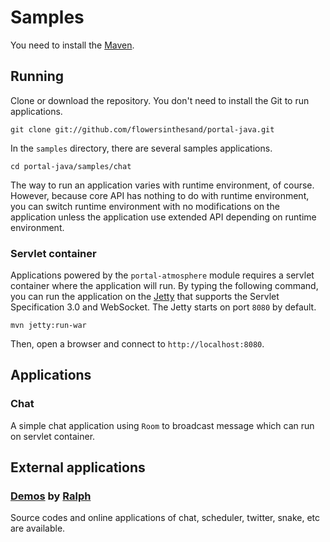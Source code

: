 # Samples
You need to install the [Maven](http://maven.apache.org/).

## Running
Clone or download the repository. You don't need to install the Git to run applications.
```
git clone git://github.com/flowersinthesand/portal-java.git
```

In the `samples` directory, there are several samples applications.
```
cd portal-java/samples/chat
```

The way to run an application varies with runtime environment, of course. However, because core API has nothing to do with runtime environment, you can switch runtime environment with no modifications on the application unless the application use extended API depending on runtime environment.

### Servlet container
Applications powered by the `portal-atmosphere` module requires a servlet container where the application will run. By typing the following command, you can run the application on the [Jetty](http://www.eclipse.org/jetty/) that supports the Servlet Specification 3.0 and WebSocket. The Jetty starts on port `8080` by default.
```
mvn jetty:run-war
```

Then, open a browser and connect to `http://localhost:8080`.

## Applications
### Chat
A simple chat application using `Room` to broadcast message which can run on servlet container.

## External applications
### [Demos](http://ha-bio.rasc.ch/portal-demos/) by [Ralph](https://github.com/ralscha)
Source codes and online applications of chat, scheduler, twitter, snake, etc are available.